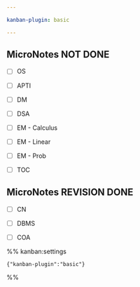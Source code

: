 ```yaml
---

kanban-plugin: basic

---
```


## MicroNotes NOT DONE

- [ ] OS
- [ ] APTI
- [ ] DM
- [ ] DSA
- [ ] EM - Calculus
- [ ] EM - Linear
- [ ] EM - Prob
- [ ] TOC


## MicroNotes REVISION DONE

- [ ] CN
- [ ] DBMS
- [ ] COA




%% kanban:settings
```
{"kanban-plugin":"basic"}
```
%%